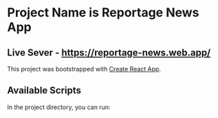 # Project Name is Reportage News App

## Live Sever - https://reportage-news.web.app/

This project was bootstrapped with [Create React App](https://github.com/facebook/create-react-app).

## Available Scripts

In the project directory, you can run:
